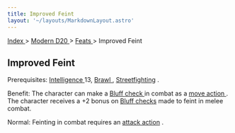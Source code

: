 ```yaml
---
title: Improved Feint
layout: '~/layouts/MarkdownLayout.astro'
---
```


[ Index ](/) > [ Modern D20 ](/modern.d20.srd) > [ Feats ](/modern.d20.srd/feats) > Improved Feint

##  Improved Feint

Prerequisites: [ Intelligence ](/modern.d20.srd/basics/ability.scores) 13, [Brawl ](/modern.d20.srd/feats/brawl) , [ Streetfighting](/modern.d20.srd/feats/streetfighting) .

Benefit: The character can make a [ Bluff ](/modern.d20.srd/skills/bluff) [check ](/modern.d20.srd/skills/skill.basics) in combat as a [ move action ](/modern.d20.srd/combat/move.actions) . The character receives a +2
bonus on [ Bluff ](/modern.d20.srd/skills/bluff) [ checks](/modern.d20.srd/skills/skill.basics) made to feint in melee
combat.

Normal: Feinting in combat requires an [ attack action](/modern.d20.srd/combat/attack.actions) .

